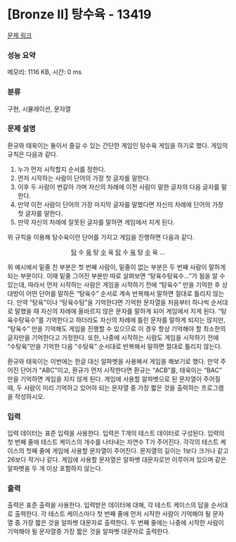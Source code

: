 # [Bronze II] 탕수육 - 13419 

[문제 링크](https://www.acmicpc.net/problem/13419) 

### 성능 요약

메모리: 1116 KB, 시간: 0 ms

### 분류

구현, 시뮬레이션, 문자열

### 문제 설명

<p>환규와 태욱이는 둘이서 즐길 수 있는 간단한 게임인 탕수육 게임을 하기로 했다. 게임의 규칙은 다음과 같다.</p>

<ol>
	<li>누가 먼저 시작할지 순서를 정한다.</li>
	<li>먼저 시작하는 사람이 단어의 가장 첫 글자를 말한다.</li>
	<li>이후 두 사람이 번갈아 가며 자신의 차례에 이전 사람이 말한 글자의 다음 글자를 말한다.</li>
	<li>만약 이전 사람이 단어의 가장 마지막 글자를 말했다면 자신의 차례에 단어의 가장 첫 글자를 말한다.</li>
	<li>만약 자신의 차례에 잘못된 글자를 말하면 게임에서 지게 된다.</li>
</ol>

<p>위 규칙을 이용해 탕수육이란 단어를 가지고 게임을 진행하면 다음과 같다.</p>

<p style="text-align: center;"><u>탕</u> 수 <u>육</u> 탕 <u>수</u> 육 <u>탕</u> 수 <u>육</u> 탕 <u>수</u> 육 …</p>

<p>위 예시에서 밑줄 친 부분은 첫 번째 사람이, 밑줄이 없는 부분은 두 번째 사람이 말하게 되는 부분이다. 이때 밑줄 그어진 부분만 따로 살펴보면 “탕육수탕육수…”가 됨을 알 수 있는데, 따라서 먼저 시작하는 사람은 게임을 시작하기 전에 “탕육수” 만을 기억한 후 상대방이 어떤 단어를 말하든 “탕육수” 순서로 계속 반복해서 말하면 절대로 틀리지 않는다. 만약 “탕육”이나 “탕육수탕”을 기억한다면 기억한 문자열을 처음부터 하나씩 순서대로 말했을 때 자신의 차례에 올바르지 않은 문자를 말하게 되어 게임에서 지게 된다. “탕육수탕육수”를 기억한다고 하더라도 자신의 차례에 틀린 문자를 말하게 되지는 않지만, “탕육수” 만을 기억해도 게임을 진행할 수 있으므로 이 경우 항상 기억해야 할 최소한의 글자만을 기억한다고 가정한다. 또한, 나중에 시작하는 사람도 게임을 시작하기 전에 “수탕육”만을 기억한 다음 “수탕육” 순서대로 반복해서 말하면 절대로 틀리지 않는다.</p>

<p>환규와 태욱이는 이번에는 한글 대신 알파벳을 사용해서 게임을 해보기로 했다. 만약 주어진 단어가 “ABC”이고, 환규가 먼저 시작한다면 환규는 “ACB”를, 태욱이는 “BAC” 만을 기억하면 게임을 지지 않게 된다. 게임에 사용할 알파벳으로 된 문자열이 주어질 때, 두 사람이 미리 기억하고 있어야 되는 문자열 중 가장 짧은 것을 출력하는 프로그램을 작성하시오.</p>

### 입력 

 <p>입력 데이터는 표준 입력을 사용한다. 입력은 T개의 테스트 데이터로 구성된다. 입력의 첫 번째 줄에 테스트 케이스의 개수를 나타내는 자연수 T가 주어진다. 각각의 테스트 케이스의 첫째 줄에 게임에 사용할 문자열이 주어진다. 문자열의 길이는 1보다 크거나 같고 26보다 작거나 같다. 게임에 사용할 문자열은 알파벳 대문자로만 이루어져 있으며 같은 알파벳을 두 개 이상 포함하지 않는다.</p>

### 출력 

 <p>출력은 표준 출력을 사용한다. 입력받은 데이터에 대해, 각 테스트 케이스의 답을 순서대로 출력한다. 각 테스트 케이스마다 첫 번째 줄에 먼저 시작한 사람이 기억해야 될 문자열 중 가장 짧은 것을 알파벳 대문자로 출력한다. 두 번째 줄에는 나중에 시작한 사람이 기억해야 될 문자열중 가장 짧은 것을 알파벳 대문자로 출력한다.</p>


